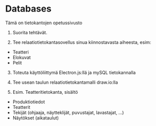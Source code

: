 # Databases  
Tämä on tietokantojen opetussivusto

1. Suorita tehtävät.

2. Tee relaatiotietokantasovellus sinua kiinnostavasta aiheesta, esim:
- Teatteri
- Elokuvat
- Pelit

3. Toteuta käyttöliittymä Electron.js:llä ja mySQL tietokannalla

4. Tee usean taulun relaatiotietokantamalli draw.io:lla

5.  Esim. Teatteritietokanta, sisältö
- Produktiotiedot
- Teatterit
- Tekijät (ohjaaja, näytteklijät, puvustajat, lavastajat, ...)
- Näytökset (aikataulut)
